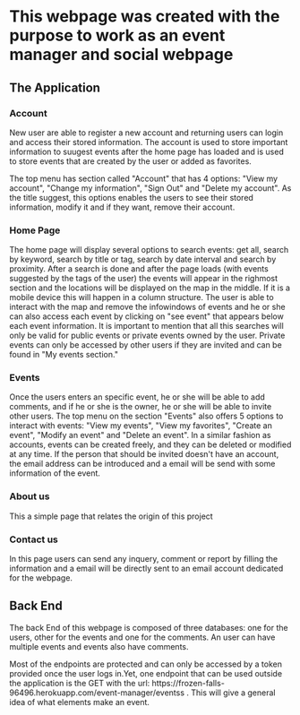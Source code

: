 <h1>This webpage was created with the purpose to work as an event manager and social webpage</h1>
<h2>The Application</h2>
<h3>Account</h3>
<p>New user are able to register a new account and returning users can login and access their stored information.
The account is used to store important information to suugest events after the home page has loaded and is used to store events that are created by the user or added as favorites.</p>
<p>The top menu has section called "Account" that has 4 options: "View my account", "Change my information", "Sign Out" and "Delete my account". As the title suggest, this options enables the users to see their stored information, 
modify it and if they want, remove their account. </p>
<h3>Home Page</h3>
<p>The home page will display several options to search events: get all, search by keyword, search by title or tag, 
search by date interval and search by proximity. After a search is done and after the page loads (with events suggested by the tags of the user) the events will appear in the righmost section and the locations will be displayed on the map in the middle. If it is a mobile device this will happen in a column structure. The user is able to interact with the map and remove the infowindows of events and he or she can also access each event by clicking on
"see event" that appears below each event information. It is important to mention that all this searches will only be valid for public events or private events owned by the user. Private events can only be accessed by other users if they are invited and can be found in "My events section."</p>
<h3>Events</h3>
<p>Once the users enters an specific event, he or she will be able to add comments, and if he or she is the owner, he or she will be able to invite other users.
The top menu on the section "Events" also offers 5 options to interact with events: "View my events", "View my favorites", "Create an event", "Modify an event" and "Delete an event". In a similar fashion as accounts, events can be created freely, and they can be deleted or modified at any time. If the person that should be invited doesn't have an account, the email address can be introduced and a email will be send with some information of the event. </p>
<h3>About us</h3>
<p>This a simple page that relates the origin of this project </p>
<h3>Contact us</h3>
<p>In this page users can send any inquery, comment or report by filling the information and a email will be directly sent to an email account dedicated for the webpage. </p>
<h2>Back End</h2>
<p>The back End of this webpage is composed of three databases: one for the users, other for the events 
and one for the comments. An user can have multiple events and events also have comments.</p>
<p>Most of the endpoints are protected and can only be accessed by a token provided once the user
logs in.Yet, one endpoint that can be used outside the application is the GET with the url: 
https://frozen-falls-96496.herokuapp.com/event-manager/eventss . This will give a general idea of 
what elements make an event.  </p>


